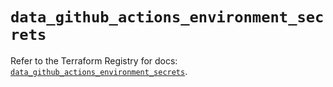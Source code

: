 # `data_github_actions_environment_secrets`

Refer to the Terraform Registry for docs: [`data_github_actions_environment_secrets`](https://registry.terraform.io/providers/integrations/github/5.43.0/docs/data-sources/actions_environment_secrets).
